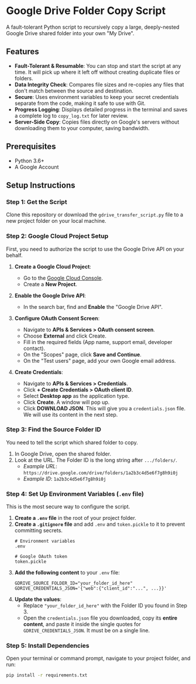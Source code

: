 # Google Drive Folder Copy Script

A fault-tolerant Python script to recursively copy a large, deeply-nested Google Drive shared folder into your own "My Drive".

## Features

* **Fault-Tolerant & Resumable**: You can stop and start the script at any time. It will pick up where it left off without creating duplicate files or folders.
* **Data Integrity Check**: Compares file sizes and re-copies any files that don't match between the source and destination.
* **Secure**: Uses environment variables to keep your secret credentials separate from the code, making it safe to use with Git.
* **Progress Logging**: Displays detailed progress in the terminal and saves a complete log to `copy_log.txt` for later review.
* **Server-Side Copy**: Copies files directly on Google's servers without downloading them to your computer, saving bandwidth.

## Prerequisites

* Python 3.6+
* A Google Account

## Setup Instructions

### Step 1: Get the Script

Clone this repository or download the `gdrive_transfer_script.py` file to a new project folder on your local machine.

### Step 2: Google Cloud Project Setup

First, you need to authorize the script to use the Google Drive API on your behalf.

1.  **Create a Google Cloud Project**:
    * Go to the [Google Cloud Console](https://console.cloud.google.com/).
    * Create a **New Project**.

2.  **Enable the Google Drive API**:
    * In the search bar, find and **Enable** the "Google Drive API".

3.  **Configure OAuth Consent Screen**:
    * Navigate to **APIs & Services > OAuth consent screen**.
    * Choose **External** and click Create.
    * Fill in the required fields (App name, support email, developer contact).
    * On the "Scopes" page, click **Save and Continue**.
    * On the "Test users" page, add your own Google email address.

4.  **Create Credentials**:
    * Navigate to **APIs & Services > Credentials**.
    * Click **+ Create Credentials > OAuth client ID**.
    * Select **Desktop app** as the application type.
    * Click **Create**. A window will pop up.
    * Click **DOWNLOAD JSON**. This will give you a `credentials.json` file. We will use its content in the next step.

### Step 3: Find the Source Folder ID

You need to tell the script which shared folder to copy.

1.  In Google Drive, open the shared folder.
2.  Look at the URL. The Folder ID is the long string after `.../folders/`.
    * *Example URL*: `https://drive.google.com/drive/folders/1a2b3c4d5e6f7g8h9i0j`
    * *Example ID*: `1a2b3c4d5e6f7g8h9i0j`

### Step 4: Set Up Environment Variables (`.env` file)

This is the most secure way to configure the script.

1.  **Create a `.env` file** in the root of your project folder.
2.  **Create a `.gitignore` file** and add `.env` and `token.pickle` to it to prevent committing secrets.
    ```gitignore
    # Environment variables
    .env

    # Google OAuth token
    token.pickle
    ```
3.  **Add the following content** to your `.env` file:
    ```env
    GDRIVE_SOURCE_FOLDER_ID="your_folder_id_here"
    GDRIVE_CREDENTIALS_JSON='{"web":{"client_id":"...", ...}}'
    ```
4.  **Update the values**:
    * Replace `"your_folder_id_here"` with the Folder ID you found in Step 3.
    * Open the `credentials.json` file you downloaded, copy its **entire content**, and paste it inside the single quotes for `GDRIVE_CREDENTIALS_JSON`. It must be on a single line.

### Step 5: Install Dependencies

Open your terminal or command prompt, navigate to your project folder, and run:
```bash
pip install -r requirements.txt

